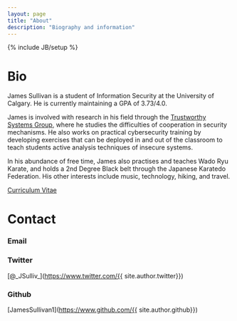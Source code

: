 ```yaml
---
layout: page
title: "About"
description: "Biography and information"
---
```

{% include JB/setup %}

Bio
====

James Sullivan is a student of Information Security at the University of 
Calgary. He is currently maintaining a GPA of 3.73/4.0. 

James is involved with research in his field through the 
[Trustworthy Systems Group](http://tsg.cpsc.ucalgary.ca/), where he
studies the difficulties of cooperation in security mechanisms.
He also works on practical cybersecurity training by developing 
exercises that can be deployed in and out of the classroom to
teach students active analysis techniques of insecure systems.

In his abundance of free time, James also practises and teaches
Wado Ryu Karate, and holds a 2nd Degree Black belt through the
Japanese Karatedo Federation. His other interests include
music, technology, hiking, and travel.

[Curriculum Vitae](http://JamesSullivan1.github.io/cv.html)

Contact
======

### Email


### Twitter
[@\_JSulliv\_](https://www.twitter.com/{{ site.author.twitter}})

### Github
[JamesSullivan1](https://www.github.com/{{ site.author.github}})


